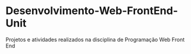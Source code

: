 # Desenvolvimento-Web-FrontEnd-Unit
Projetos e atividades realizados na disciplina de Programação Web Front End
